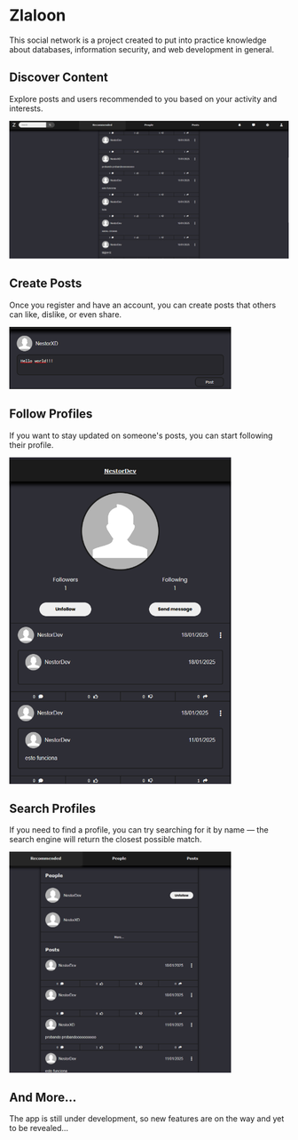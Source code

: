 # Zlaloon

This social network is a project created to put into practice knowledge about databases, information security, and web development in general.

## Discover Content
Explore posts and users recommended to you based on your activity and interests.

![Discover Content](screenshots/discover-content.png)

## Create Posts
Once you register and have an account, you can create posts that others can like, dislike, or even share.

<img src="screenshots/create-posts.png" alt="Create Posts" width="400"/>

## Follow Profiles
If you want to stay updated on someone's posts, you can start following their profile.

<img src="screenshots/follow-profiles.png" alt="Follow Profiles" width="400"/>

## Search Profiles
If you need to find a profile, you can try searching for it by name — the search engine will return the closest possible match.

<img src="screenshots/search-profiles.png" alt="Search Profiles" width="400"/>


## And More...
The app is still under development, so new features are on the way and yet to be revealed...
